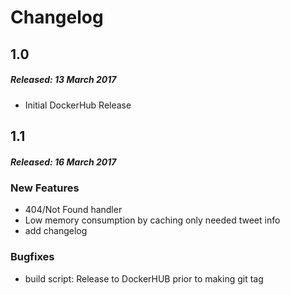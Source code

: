 # Changelog

## 1.0
##### Released: 13 March 2017

* Initial DockerHub Release 

## 1.1
##### Released: 16 March 2017

### New Features

* 404/Not Found handler
* Low memory consumption by caching only needed tweet info
* add changelog

### Bugfixes

* build script: Release to DockerHUB prior to making git tag